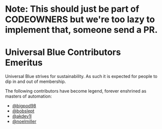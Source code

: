 # Note: This should just be part of CODEOWNERS but we're too lazy to implement that, someone send a PR. 

# Universal Blue Contributors Emeritus

Universal Blue strives for sustainability. As such it is expected for people to dip in and out of membership. 

The following contributors have become legend, forever enshrined as masters of automation: 

- [@bigpod98](https://github.com/bigpod98)
- [@bobslept](https://github.com/bobslept)
- [@akdev1l](https://github.com/akdevl1)
- [@noelmiller](https://github.com/noelmiller)
